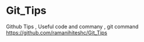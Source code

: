 # Git_Tips
Github Tips , Useful code and commany , git command
https://github.com/ramanihiteshc/Git_Tips
